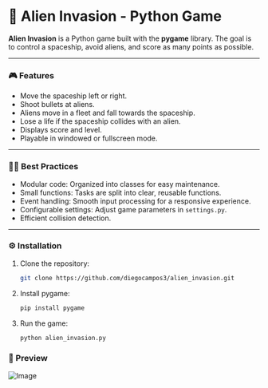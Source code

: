 # 👾 Alien Invasion - Python Game

**Alien Invasion** is a Python game built with the **pygame** library. The goal is to control a spaceship, avoid aliens, and score as many points as possible.

---

### 🎮 Features

- Move the spaceship left or right.
- Shoot bullets at aliens.
- Aliens move in a fleet and fall towards the spaceship.
- Lose a life if the spaceship collides with an alien.
- Displays score and level.
- Playable in windowed or fullscreen mode.

---

### 🧑‍💻 Best Practices

- Modular code: Organized into classes for easy maintenance.
- Small functions: Tasks are split into clear, reusable functions.
- Event handling: Smooth input processing for a responsive experience.
- Configurable settings: Adjust game parameters in `settings.py`.
- Efficient collision detection.

---

### ⚙️ Installation

1. Clone the repository:

   ```bash
   git clone https://github.com/diegocampos3/alien_invasion.git
   
2. Install pygame:

   ```bash
   pip install pygame
   
3. Run the game:

   ```bash
   python alien_invasion.py

### 📸 Preview

![Image](https://github.com/user-attachments/assets/8acd16f3-1d9c-4364-806a-f0a6891323da)


